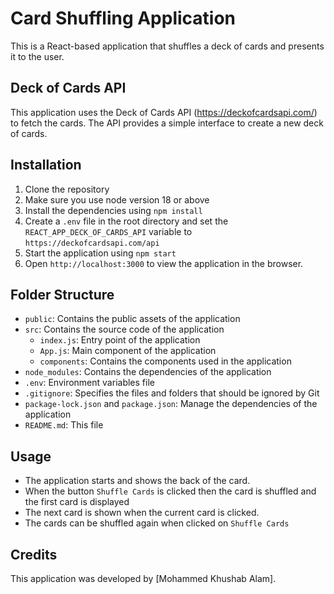 # Card Shuffling Application

This is a React-based application that shuffles a deck of cards and presents it to the user.

## Deck of Cards API

This application uses the Deck of Cards API (https://deckofcardsapi.com/) to fetch the cards. The API provides a simple interface to create a new deck of cards.

## Installation

1. Clone the repository
2. Make sure you use node version 18 or above
3. Install the dependencies using `npm install`
4. Create a `.env` file in the root directory and set the `REACT_APP_DECK_OF_CARDS_API` variable to `https://deckofcardsapi.com/api`
5. Start the application using `npm start`
6. Open `http://localhost:3000` to view the application in the browser.

## Folder Structure

- `public`: Contains the public assets of the application
- `src`: Contains the source code of the application
  - `index.js`: Entry point of the application
  - `App.js`: Main component of the application
  - `components`: Contains the components used in the application
- `node_modules`: Contains the dependencies of the application
- `.env`: Environment variables file
- `.gitignore`: Specifies the files and folders that should be ignored by Git
- `package-lock.json` and `package.json`: Manage the dependencies of the application
- `README.md`: This file

## Usage

- The application starts and shows the back of the card.
- When the button `Shuffle Cards` is clicked then the card is shuffled and the first card is displayed
- The next card is shown when the current card is clicked.
- The cards can be shuffled again when clicked on `Shuffle Cards`


## Credits

This application was developed by [Mohammed Khushab Alam].
